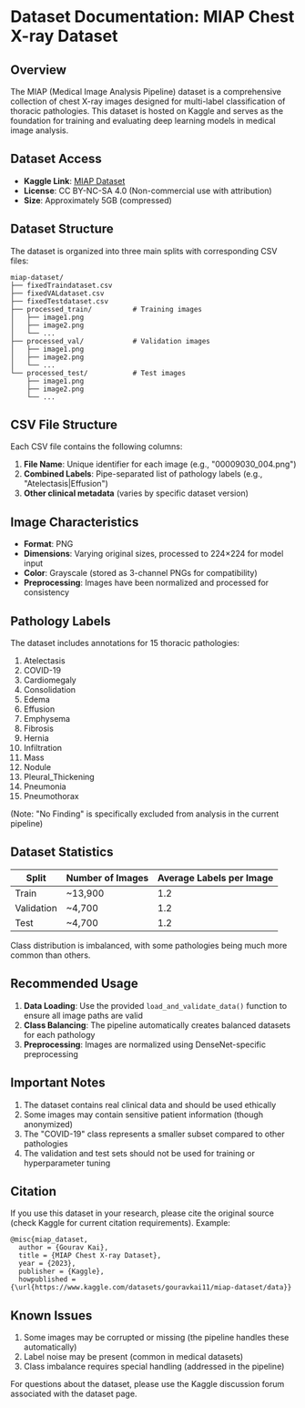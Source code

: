 # Dataset Documentation: MIAP Chest X-ray Dataset

## Overview
The MIAP (Medical Image Analysis Pipeline) dataset is a comprehensive collection of chest X-ray images designed for multi-label classification of thoracic pathologies. This dataset is hosted on Kaggle and serves as the foundation for training and evaluating deep learning models in medical image analysis.

## Dataset Access
- **Kaggle Link**: [MIAP Dataset](https://www.kaggle.com/datasets/gouravkai11/miap-dataset/data)
- **License**: CC BY-NC-SA 4.0 (Non-commercial use with attribution)
- **Size**: Approximately 5GB (compressed)

## Dataset Structure
The dataset is organized into three main splits with corresponding CSV files:

```
miap-dataset/
├── fixedTraindataset.csv
├── fixedVALdataset.csv
├── fixedTestdataset.csv
├── processed_train/          # Training images
│   ├── image1.png
│   ├── image2.png
│   └── ...
├── processed_val/            # Validation images
│   ├── image1.png
│   ├── image2.png
│   └── ...
└── processed_test/           # Test images
    ├── image1.png
    ├── image2.png
    └── ...
```

## CSV File Structure
Each CSV file contains the following columns:

1. **File Name**: Unique identifier for each image (e.g., "00009030_004.png")
2. **Combined Labels**: Pipe-separated list of pathology labels (e.g., "Atelectasis|Effusion")
3. **Other clinical metadata** (varies by specific dataset version)

## Image Characteristics
- **Format**: PNG
- **Dimensions**: Varying original sizes, processed to 224×224 for model input
- **Color**: Grayscale (stored as 3-channel PNGs for compatibility)
- **Preprocessing**: Images have been normalized and processed for consistency

## Pathology Labels
The dataset includes annotations for 15 thoracic pathologies:

1. Atelectasis
2. COVID-19
3. Cardiomegaly
4. Consolidation
5. Edema
6. Effusion
7. Emphysema
8. Fibrosis
9. Hernia
10. Infiltration
11. Mass
12. Nodule
13. Pleural_Thickening
14. Pneumonia
15. Pneumothorax

(Note: "No Finding" is specifically excluded from analysis in the current pipeline)

## Dataset Statistics
| Split | Number of Images | Average Labels per Image |
|-------|------------------|--------------------------|
| Train | ~13,900 | 1.2 |
| Validation | ~4,700 | 1.2 |
| Test | ~4,700 | 1.2 |

Class distribution is imbalanced, with some pathologies being much more common than others.

## Recommended Usage
1. **Data Loading**: Use the provided `load_and_validate_data()` function to ensure all image paths are valid
2. **Class Balancing**: The pipeline automatically creates balanced datasets for each pathology
3. **Preprocessing**: Images are normalized using DenseNet-specific preprocessing

## Important Notes
1. The dataset contains real clinical data and should be used ethically
2. Some images may contain sensitive patient information (though anonymized)
3. The "COVID-19" class represents a smaller subset compared to other pathologies
4. The validation and test sets should not be used for training or hyperparameter tuning

## Citation
If you use this dataset in your research, please cite the original source (check Kaggle for current citation requirements). Example:

```
@misc{miap_dataset,
  author = {Gourav Kai},
  title = {MIAP Chest X-ray Dataset},
  year = {2023},
  publisher = {Kaggle},
  howpublished = {\url{https://www.kaggle.com/datasets/gouravkai11/miap-dataset/data}}
```

## Known Issues
1. Some images may be corrupted or missing (the pipeline handles these automatically)
2. Label noise may be present (common in medical datasets)
3. Class imbalance requires special handling (addressed in the pipeline)

For questions about the dataset, please use the Kaggle discussion forum associated with the dataset page.

